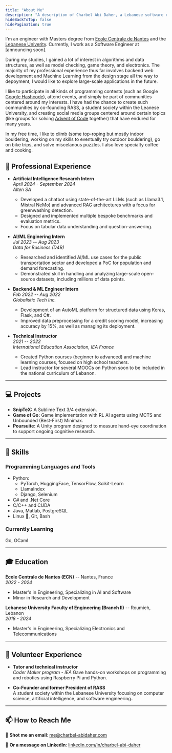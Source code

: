 ```yaml
---
title: "About Me"
description: "A description of Charbel Abi Daher, a Lebanese software engineer."
hideBackToTop: false
hidePagination: true
---
```


I'm an engineer with Masters degree from [Ecole Centrale de Nantes](https://www.ec-nantes.fr/english-version) and the [Lebanese Univerity](http://www.ulfg.ul.edu.lb/). Currently, I work as a Software Engineer at [announcing soon].

During my studies, I gained a lot of interest in algorithms and data structures, as well as model checking, game theory, and electronics. The majority of my professional experience thus far involves backend web development and Machine Learning from the design stage all the way to depoyment, I would like to explore large-scale applications in the future.

I like to participate in all kinds of programming contests (such as Google [Google Hashcode](https://en.wikipedia.org/wiki/Hash_Code_(programming_competition))), attend events, and simply be part of communities centered around my interests. I have had the chance to create such communities by co-founding RASS, a student society within the Leanese University, and creating social media groups centered around certain topics (like groups for solving [Advent of Code](https://adventofcode.com/) together) that have endured for many years.

In my free time, I like to climb (some top-roping but mostly indoor bouldering, working on my skills to eventually try outdoor bouldering), go on bike trips, and solve miscelanous puzzles. I also love specialty coffee and cooking.


## 🔭 Professional Experience

- **Artificial Intelligence Research Intern**  
  *April 2024 - September 2024*  
  *Alten SA*  
  - Developed a chatbot using state-of-the-art LLMs (such as Llama3.1, Mistral NeMo) and advanced RAG architectures with a focus for greenwashing detection.
  - Designed and implemented multiple bespoke benchmarks and evaluation metrics.
  - Focus on tabular data understanding and question-answering.

- **AI/ML Enginering Intern**  
  *Jul 2023 -- Aug 2023*  
  *Data for Business (D4B)*  
  - Researched and identified AI/ML use cases for the public transportation sector and developed a PoC for population and demand forecasting.
  - Demonstrated skill in handling and analyzing large-scale open-source datasets, including millions of data points.

- **Backend \& ML Engineer Intern**  
  *Feb 2022 -- Aug 2022*  
  *Globalistic Tech Inc.*  
  - Development of an AutoML platform for structured data using Keras, Flask, and C\#.
  - Improved data preprocessing for a credit scoring model, increasing accuracy by 15\%, as well as managing its deployment.

- **Technical Instructor**  
  *2021 -- 2022*  
  *International Education Association, IEA France*  
  - Created Python courses (beginner to advanced) and machine learning courses, focused on high school teachers.
  - Lead instructor for several MOOCs on Python soon to be included in the national curriculum of Lebanon.

---

## 💻 Projects

- **SnipTeX:** A Sublime Text 3/4 extension.
- **Game of Go:** Game implementation with RL AI agents using MCTS and Unbounded (Best-First) Minimax.
- **Poursuite:** A Unity program designed to measure hand-eye coordination to support ongoing cognitive research.  
---

## 🌟 Skills

### Programming Languages and Tools

- Python: 
    - PyTorch, HuggingFace, TensorFlow, Scikit-Learn
    - LlamaIndex
    - Django, Selenium
- C# and .Net Core
- C/C++ and CUDA
- Java, Matlab, PostgreSQL
- Linux 🐧, Git, Bash

### Currently Learning
Go, OCaml

---

## 🎓 Education

**École Centrale de Nantes (ECN)** -- Nantes, France  
  *2022 - 2024*  
  - Master's in Engineering, Specializing in AI and Software
  - Minor in Research and Development

**Lebanese University Faculty of Engineering (Branch II)** -- Roumieh, Lebanon  
  *2018 - 2024*  
  - Master's in Engineering, Specializing Electronics and Telecommunications

---


## 🤝 Volunteer Experience

- **Tutor and technical instructor**  
  *Coder Maker program - IEA*
  Gave hands-on workshops on programming and robotics using Raspberry Pi and Python.

- **Co-Founder and former President of RASS**  
  A student society within the Lebanese University focusing on computer science, artificial intelligence, and software engineering..

---

## 📫 How to Reach Me

📧 **Shot me an email**: [me@charbel-abidaher.com](mailto:me@charbel-abidaher.com)

💼 **Or a message on LinkedIn**: [linkedin.com/in/charbel-abi-daher](https://www.linkedin.com/in/charbel-abi-daher/)

